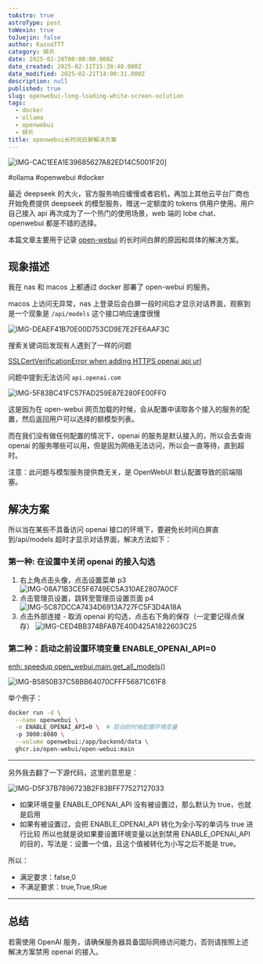 ```yaml
---
toAstro: true
astroType: post
toWexin: true
toJuejin: false
author: KazooTTT
category: 碎片
date: 2025-02-20T00:00:00.000Z
date_created: 2025-02-11T15:38:40.000Z
date_modified: 2025-02-21T14:00:31.000Z
description: null
published: true
slug: openwebui-long-loading-white-screen-solution
tags:
  - docker
  - ollama
  - openwebui
  - 碎片
title: openwebui长时间白屏解决方案
---
```


![IMG-CAC1EEA1E39685627A82ED14C5001F20](/mdImages/IMG-CAC1EEA1E39685627A82ED14C5001F20.png)]

#ollama #openwebui #docker

最近 deepseek 的大火，官方服务响应缓慢或者宕机，再加上其他云平台厂商也开始免费提供 deepseek 的模型服务，赠送一定额度的 tokens 供用户使用。用户自己接入 api 再次成为了一个热门的使用场景，web 端的 lobe chat、openwebui 都是不错的选择。

本篇文章主要用于记录 [open-webui](<https://github.com/open-webui/open-webui>) 的长时间白屏的原因和具体的解决方案。

## 现象描述

我在 nas 和 macos 上都通过 docker 部署了 open-webui 的服务。

macos 上访问无异常，nas 上登录后会白屏一段时间后才显示对话界面，观察到是一个现象是 `/api/models` 这个接口响应速度很慢

![IMG-DEAEF41B70E00D753CD9E7E2FE6AAF3C](<https://pictures.kazoottt.top/2025/02/20250221-IMG-DEAEF41B70E00D753CD9E7E2FE6AAF3C.jpg>)

搜索关键词后发现有人遇到了一样的问题

[SSLCertVerificationError when adding HTTPS openai api url](<https://github.com/open-webui/open-webui/discussions/3702?continueFlag=46552421a3aff8d4ecb9d5f2841ef485>)

问题中提到无法访问 `api.openai.com`

![IMG-5F83BC41FC57FAD259E87E280FE00FF0](<https://pictures.kazoottt.top/2025/02/20250221-IMG-5F83BC41FC57FAD259E87E280FE00FF0.jpg>)

这是因为在 open-webui 网页加载的时候，会从配置中读取各个接入的服务的配置，然后返回用户可以选择的额模型列表。

而在我们没有做任何配置的情况下，openai 的服务是默认接入的，所以会去查询 openai 的服务哪些可以用，但是因为网络无法访问，所以会一直等待，直到超时。

注意：此问题与模型服务提供商无关，是 OpenWebUI 默认配置导致的前端阻塞。

## 解决方案

所以当在某些不具备访问 openai 接口的环境下，要避免长时间白屏直到/api/models 超时才显示对话界面，解决方法如下：  

### 第一种: 在设置中关闭 openai 的接入勾选

1. 右上角点击头像，点击设置菜单 p3  
  ![IMG-08A71B3CE5F6749EC5A310AE2807A0CF](<https://pictures.kazoottt.top/2025/02/20250221-IMG-08A71B3CE5F6749EC5A310AE2807A0CF.jpg>)
2. 点击管理员设置，跳转至管理员设置页面 p4  
  ![IMG-5C87DCCA7434D6913A727FC5F3D4A18A](<https://pictures.kazoottt.top/2025/02/20250221-IMG-5C87DCCA7434D6913A727FC5F3D4A18A.jpg>)
3. 点击外部连接 - 取消 openai 的勾选，点击右下角的保存（一定要记得点保存）
  ![IMG-CED4BB374BFAB7E40D425A1822603C25](<https://pictures.kazoottt.top/2025/02/20250221-IMG-CED4BB374BFAB7E40D425A1822603C25.jpg>)

### 第二种：启动之前设置环境变量 ENABLE_OPENAI_API=0

[enh: speedup open\_webui.main.get\_all\_models()](<https://github.com/open-webui/open-webui/discussions/7769>)

![IMG-B5850B37C58BB64070CFFF56871C61F8](<https://pictures.kazoottt.top/2025/02/20250221-IMG-B5850B37C58BB64070CFFF56871C61F8.jpg>)

举个例子：

``` bash
docker run -d \
  --name openwebui \
  -e ENABLE_OPENAI_API=0 \  # 启动的时候配置环境变量
  -p 3000:8080 \
  --volume openwebui:/app/backend/data \
  ghcr.io/open-webui/open-webui:main
```

---

另外我去翻了一下源代码，这里的意思是：

![IMG-D5F37B7896723B2F83BFF77527127033](<https://pictures.kazoottt.top/2025/02/20250221-IMG-D5F37B7896723B2F83BFF77527127033.png>)

- 如果环境变量 ENABLE_OPENAI_API 没有被设置过，那么默认为 true，也就是启用
- 如果有被设置过，会把 ENABLE_OPENAI_API 转化为全小写的单词与 true 进行比较
所以也就是说如果要设置环境变量以达到禁用 ENABLE_OPENAI_API 的目的，写法是：设置一个值，且这个值被转化为小写之后不能是 true。

所以：

- 满足要求：false,0
- 不满足要求：true,True,tRue

---

## 总结

若需使用 OpenAI 服务，请确保服务器具备国际网络访问能力，否则请按照上述解决方案禁用 openai 的接入。
